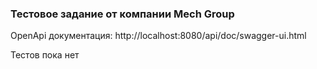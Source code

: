 ### Тестовое задание от компании Mech Group

OpenApi документация: http://localhost:8080/api/doc/swagger-ui.html

Тестов пока нет
